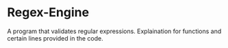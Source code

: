 # Regex-Engine
A program that validates regular expressions. Explaination for functions and certain lines provided in the code.
